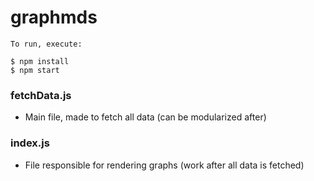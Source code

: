 # graphmds

    To run, execute:

```
$ npm install
$ npm start
```
### fetchData.js
- Main file, made to fetch all data (can be modularized after)

### index.js
- File responsible for rendering graphs (work after all data is fetched)